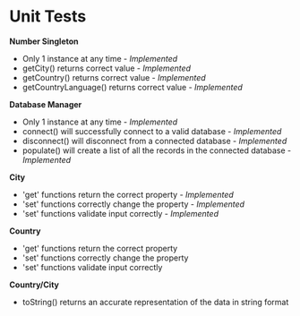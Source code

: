 Unit Tests
==========
**Number Singleton**
- Only 1 instance at any time - *Implemented*
- getCity() returns correct value - *Implemented*
- getCountry() returns correct value - *Implemented*
- getCountryLanguage() returns correct value - *Implemented*

**Database Manager**
- Only 1 instance at any time - *Implemented*
- connect() will successfully connect to a valid database - *Implemented*
- disconnect() will disconnect from a connected database - *Implemented*
- populate() will create a list of all the records
in the connected database - *Implemented*

**City**
- 'get' functions return  the correct property - *Implemented*
- 'set' functions correctly change the property - *Implemented*
- 'set' functions validate input correctly - *Implemented*

**Country**
- 'get' functions return  the correct property
- 'set' functions correctly change the property
- 'set' functions validate input correctly

**Country/City**
- toString() returns an accurate representation of the data
in string format